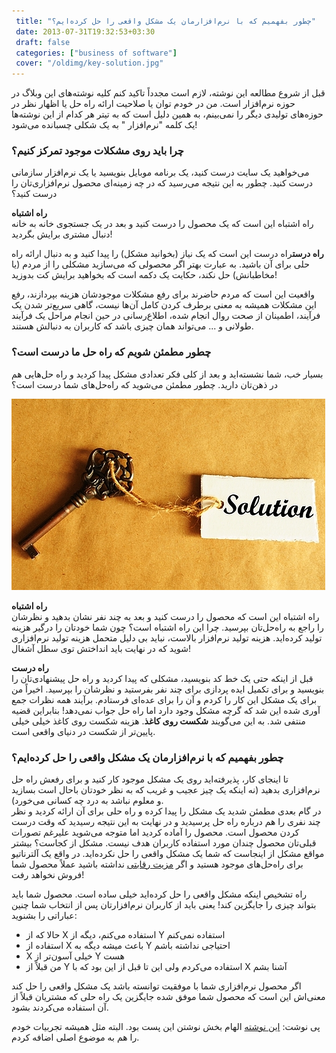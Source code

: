 ```yaml
---
 title: "چطور بفهمیم که با نرم‌افزارمان یک مشکل واقعی را حل کرده‌ایم؟" 
 date: 2013-07-31T19:32:53+03:30
 draft: false 
 categories: ["business of software"]
 cover: "/oldimg/key-solution.jpg"
---
```




قبل از شروع مطالعه این نوشته، لازم است مجدداً تاکید کنم کلیه نوشته‌های این وبلاگ در حوزه نرم‌افزار است. من در خودم توان یا صلاحیت ارائه راه حل یا اظهار نظر در حوزه‌های تولیدی دیگر را نمی‌بینم، به همین دلیل است که به تیتر هر کدام از این نوشته‌ها یک کلمه "نرم‌افزار " به یک شکلی چسبانده می‌شود!



### چرا باید روی مشکلات موجود تمرکز کنیم؟



می‌خواهید یک سایت درست کنید، یک برنامه موبایل بنویسید یا یک نرم‌افزار سازمانی درست کنید. چطور به این نتیجه می‌رسید که در چه زمینه‌ای محصول نرم‌افزاری‌تان را درست کنید؟



**راه اشتباه**   
راه اشتباه این است که یک محصول را درست کنید و بعد در یک جستجوی خانه به خانه دنبال مشتری برایش بگردید!



**راه درست**راه درست این است که یک نیاز (بخوانید مشکل) را پیدا کنید و به دنبال ارائه راه حلی برای آن باشید. به عبارت بهتر اگر محصولی که می‌سازید مشکلی را از مردم (یا مخاطبانش) حل نکند، حکایت یک دکمه است که بخواهید برایش کت بدوزید!



واقعیت این است که مردم حاضرند برای رفع مشکلات موجودشان هزینه بپردازند، رفع این مشکلات همیشه به معنی برطرف کردن کامل آن‌ها نیست، گاهی سریع‌تر شدن یک فرآیند، اطمینان از صحت روال انجام شده، اطلاع‌رسانی در حین انجام مراحل یک فرآیند طولانی و ... می‌تواند همان چیزی باشد که کاربران به دنبالش هستند.



### چطور مطمئن شویم که راه حل ما درست است؟



بسیار خب، شما نشسته‌اید و بعد از کلی فکر تعدادی مشکل پیدا کردید و راه حل‌هایی هم در ذهن‌تان دارید. چطور مطمئن می‌شوید که راه‌حل‌های شما درست است؟



![](/oldimg/key-solution.jpg)



**راه اشتباه**  
راه اشتباه این است که محصول را درست کنید و بعد به چند نفر نشان بدهید و نظرشان را راجع به راه‌حل‌تان بپرسید. چرا این راه اشتباه است؟ چون شما خودتان را درگیر هزینه تولید کرده‌اید. هزینه تولید نرم‌افزار بالاست، نباید بی دلیل متحمل هزینه تولید نرم‌افزاری شوید که در نهایت باید انداختش توی سطل آشغال!



**راه درست**  
قبل از اینکه حتی یک خط کد بنویسید، مشکلی که پیدا کردید و راه حل پیشنهادی‌تان را بنویسید و برای تکمیل ایده پردازی برای چند نفر بفرستید و نظرشان را بپرسید. اخیراً من برای یک مشکل این کار را کردم و آن را برای عده‌ای فرستادم. برآیند همه نظرات جمع آوری شده این شد که گرچه مشکل وجود دارد اما راه حل جواب نمی‌دهد! بنابراین قضیه منتفی شد. به این می‌گویند **شکست روی کاغذ**. هزینه شکست روی کاغذ خیلی خیلی پایین‌تر از شکست در دنیای واقعی است.



### چطور بفهمیم که با نرم‌افزارمان یک مشکل واقعی را حل کرده‌ایم؟



تا اینجای کار، پذیرفته‌اید روی یک مشکل موجود کار کنید و برای رفعش راه حل نرم‌افزاری بدهید (نه اینکه یک چیز عجیب و غریب که به نظر خودتان باحال است بسازید و معلوم نباشد به درد چه کسانی می‌خورد).   
در گام بعدی مطمئن شدید یک مشکل را پیدا کرده و راه حلی برای آن ارائه کردید و نظر چند نفری را هم درباره راه حل پرسیدید و در نهایت به این نتیجه رسیدید که وقت درست کردن محصول است. محصول را آماده کردید اما متوجه می‌شوید علیرغم تصورات قبلی‌تان محصول چندان مورد استفاده کاربران هدف نیست. مشکل از کجاست؟ بیشتر مواقع مشکل از اینجاست که شما یک مشکل واقعی را حل نکرده‌اید. در واقع یک آلترناتیو برای راه‌حل‌های موجود هستید و اگر [مزیت رقابتی](/post/12-%D9%85%D8%B2%DB%8C%D8%AA-%D8%B1%D9%82%D8%A7%D8%A8%D8%AA%DB%8C-%D8%AF%D8%B1-%D8%B5%D9%86%D8%B9%D8%AA-%D9%86%D8%B1%D9%85%E2%80%8C%D8%A7%D9%81%D8%B2%D8%A7%D8%B1) نداشته باشید عملاً محصول شما فروش نخواهد رفت!



راه تشخیص اینکه مشکل واقعی را حل کرده‌اید خیلی ساده است. محصول شما باید بتواند چیزی را جایگزین کند! یعنی باید از کاربران نرم‌افزارتان پس از انتخاب شما چنین عباراتی را بشنوید:


- حالا که از X استفاده می‌کنم، دیگه از Y استفاده نمی‌کنم
- استفاده از X باعث میشه دیگه به Y احتیاجی نداشته باشم
- X خیلی آسون‌تر از Y هست
- من قبلاً از Y استفاده می‌کردم ولی این تا قبل از این بود که با X آشنا بشم



اگر محصول نرم‌افزاری شما با موفقیت توانسته باشد یک مشکل واقعی را حل کند معنی‌اش این است که محصول شما موفق شده جایگزین یک راه حلی که مشتریان قبلاً از آن استفاده می‌کردند بشود.



پی نوشت: [این نوشته](http://bokardo.com/archives/what-does-it-replace/) الهام بخش نوشتن این پست بود. البته مثل همیشه تجربیات خودم را هم به موضوع اصلی اضافه کردم.

